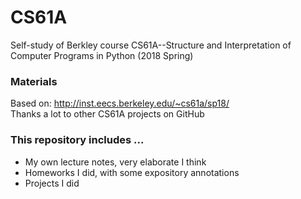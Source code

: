 CS61A
======
Self-study of Berkley course CS61A--Structure and Interpretation of Computer Programs in Python (2018 Spring)

### Materials
Based on: http://inst.eecs.berkeley.edu/~cs61a/sp18/  
Thanks a lot to other CS61A projects on GitHub

### This repository includes ...
* My own lecture notes, very elaborate I think
* Homeworks I did, with some expository annotations
* Projects I did
